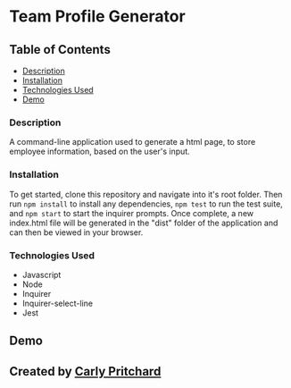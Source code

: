 # Team Profile Generator 

## Table of Contents 

- [Description](#description)
- [Installation](#installation)
- [Technologies Used](#technologiesused)
- [Demo](#demo)


### Description

A command-line application used to generate a html page, to store employee information, based on the user's input. 


### Installation

To get started, clone this repository and navigate into it's root folder. Then run `npm install` to install any dependencies, `npm test` to run the test suite, and `npm start` to start the inquirer prompts. Once complete, a new index.html file will be generated in the "dist" folder of the application and can then be viewed in your browser. 

### Technologies Used

- Javascript
- Node
- Inquirer
- Inquirer-select-line
- Jest


## Demo




## Created by [Carly Pritchard](https://github.com/cjpritch)
